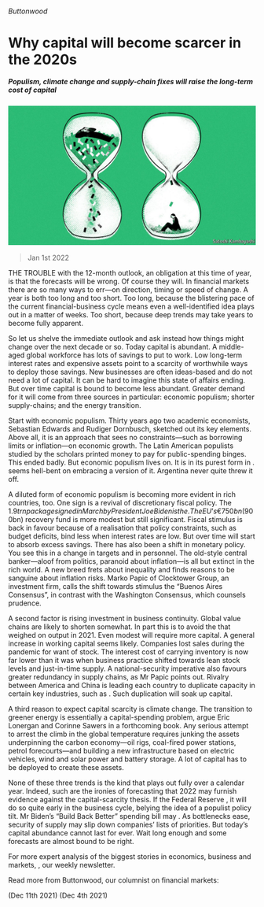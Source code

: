 ###### Buttonwood

# Why capital will become scarcer in the 2020s 

##### Populism, climate change and supply-chain fixes will raise the long-term cost of capital 

![image](images/20220101_fnd001.jpg) 

> Jan 1st 2022 

THE TROUBLE with the 12-month outlook, an obligation at this time of year, is that the forecasts will be wrong. Of course they will. In financial markets there are so many ways to err—on direction, timing or speed of change. A year is both too long and too short. Too long, because the blistering pace of the current financial-business cycle means even a well-identified idea plays out in a matter of weeks. Too short, because deep trends may take years to become fully apparent.

So let us shelve the immediate outlook and ask instead how things might change over the next decade or so. Today capital is abundant. A middle-aged global workforce has lots of savings to put to work. Low long-term interest rates and expensive assets point to a scarcity of worthwhile ways to deploy those savings. New businesses are often ideas-based and do not need a lot of capital. It can be hard to imagine this state of affairs ending. But over time capital is bound to become less abundant. Greater demand for it will come from three sources in particular: economic populism; shorter supply-chains; and the energy transition.


Start with economic populism. Thirty years ago two academic economists, Sebastian Edwards and Rudiger Dornbusch, sketched out its key elements. Above all, it is an approach that sees no constraints—such as borrowing limits or inflation—on economic growth. The Latin American populists studied by the scholars printed money to pay for public-spending binges. This ended badly. But economic populism lives on. It is in its purest form in .  seems hell-bent on embracing a version of it. Argentina never quite threw it off.

A diluted form of economic populism is becoming more evident in rich countries, too. One sign is a revival of discretionary fiscal policy. The $1.9trn package signed in March by President Joe Biden is the . The EU’s €750bn ($900bn) recovery fund is more modest but still significant. Fiscal stimulus is back in favour because of a realisation that policy constraints, such as budget deficits, bind less when interest rates are low. But over time  will start to absorb excess savings. There has also been a shift in monetary policy. You see this in a change in targets and in personnel. The old-style central banker—aloof from politics, paranoid about inflation—is all but extinct in the rich world. A new breed frets about inequality and finds reasons to be sanguine about inflation risks. Marko Papic of Clocktower Group, an investment firm, calls the shift towards stimulus the “Buenos Aires Consensus”, in contrast with the Washington Consensus, which counsels prudence.

A second factor is rising investment in business continuity. Global value chains are likely to shorten somewhat. In part this is to avoid the  that weighed on output in 2021. Even modest  will require more capital. A general increase in working capital seems likely. Companies lost sales during the pandemic for want of stock. The interest cost of carrying inventory is now far lower than it was when business practice shifted towards lean stock levels and just-in-time supply. A national-security imperative also favours greater redundancy in supply chains, as Mr Papic points out. Rivalry between America and China is leading each country to duplicate capacity in certain key industries, such as . Such duplication will soak up capital.

A third reason to expect capital scarcity is climate change. The transition to greener energy is essentially a capital-spending problem, argue Eric Lonergan and Corinne Sawers in a forthcoming book. Any serious attempt to arrest the climb in the global temperature requires junking the assets underpinning the carbon economy—oil rigs, coal-fired power stations, petrol forecourts—and building a new infrastructure based on electric vehicles, wind and solar power and battery storage. A lot of capital has to be deployed to create these assets.

None of these three trends is the kind that plays out fully over a calendar year. Indeed, such are the ironies of forecasting that 2022 may furnish evidence against the capital-scarcity thesis. If the Federal Reserve , it will do so quite early in the business cycle, belying the idea of a populist policy tilt. Mr Biden’s “Build Back Better” spending bill may . As bottlenecks ease, security of supply may slip down companies’ lists of priorities. But today’s capital abundance cannot last for ever. Wait long enough and some forecasts are almost bound to be right.

For more expert analysis of the biggest stories in economics, business and markets, , our weekly newsletter.

Read more from Buttonwood, our columnist on financial markets:

 (Dec 11th 2021) (Dec 4th 2021)


